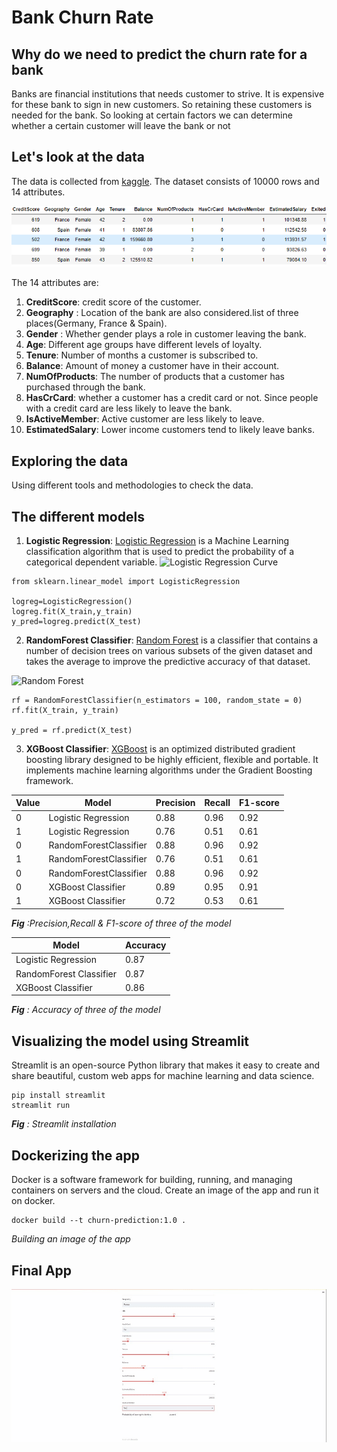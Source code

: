 # Bank Churn Rate

## Why do we need to predict the churn rate for a bank
Banks are financial institutions that needs customer to strive. It is expensive for these bank to sign in new customers. So retaining these customers is needed for the bank. So looking at certain factors we can determine whether a certain customer will leave the bank or not

## Let's look at the data
The data is collected from [kaggle](https://www.kaggle.com/datasets/mathchi/churn-for-bank-customers). The dataset consists of 10000 rows and 14 attributes.

![the bank churn dataset](images\df_head.png)

The 14 attributes are:

1. **CreditScore**: credit score of the customer. 
2. **Geography** : Location of the bank are also considered.list of three places(Germany, France & Spain).
3. **Gender** : Whether gender plays a role in customer leaving the bank.
4. **Age**: Different age groups have different levels of loyalty.
5. **Tenure**: Number of months a customer is subscribed to.
6. **Balance**: Amount of money a customer have in their account.
7. **NumOfProducts**: The number of products that a customer has purchased through the bank.
8. **HasCrCard**: whether a customer has a credit card or not. Since people with a credit card are less likely to leave the bank.
9. **IsActiveMember**: Active customer are less likely to leave.
10. **EstimatedSalary**: Lower income customers tend to likely leave banks. 

## Exploring the data
Using different tools and methodologies to check the data.

## The different models

1. **Logistic Regression**: [Logistic Regression](https://scikit-learn.org/stable/modules/generated/sklearn.linear_model.LogisticRegression.html) is a Machine Learning classification algorithm that is used to predict the probability of a categorical dependent variable.
![Logistic Regression Curve](https://miro.medium.com/max/386/1*P4RYaqxDUEZF16dKf0vyNg.png)

```
from sklearn.linear_model import LogisticRegression

logreg=LogisticRegression()
logreg.fit(X_train,y_train)
y_pred=logreg.predict(X_test)
```

2. **RandomForest Classifier**: [Random Forest](https://scikit-learn.org/stable/modules/generated/sklearn.ensemble.RandomForestClassifier.html) is a classifier that contains a number of decision trees on various subsets of the given dataset and takes the average to improve the predictive accuracy of that dataset.

![Random Forest ](https://www.freecodecamp.org/news/content/images/2020/08/how-random-forest-classifier-work.PNG)

```
rf = RandomForestClassifier(n_estimators = 100, random_state = 0)
rf.fit(X_train, y_train)

y_pred = rf.predict(X_test)
```

3. **XGBoost Classifier**: [XGBoost](https://xgboost.readthedocs.io/en/stable/) is an optimized distributed gradient boosting library designed to be highly efficient, flexible and portable. It implements machine learning algorithms under the Gradient Boosting framework. 


|Value | Model | Precision | Recall | F1-score|
|------|------|------|------|------|
|0| Logistic Regression |0.88| 0.96 |0.92|
|1|  Logistic Regression| 0.76|0.51  |   0.61|
|0| RandomForestClassifier|0.88 |0.96  |0.92|
|1| RandomForestClassifier|0.76 |0.51  |0.61|
|0| RandomForestClassifier|0.88 |0.96  |0.92|
|0| XGBoost Classifier|0.89 |0.95  |0.91|
|1| XGBoost Classifier|0.72|0.53   |   0.61

***Fig** :Precision,Recall & F1-score of three of the model*


| Model | Accuracy |
|------|------|
| Logistic Regression |0.87|
|RandomForest Classifier|0.87 |
| XGBoost Classifier|0.86 |

***Fig** : Accuracy of three of the model*

## Visualizing the model using **Streamlit**

Streamlit is an open-source Python library that makes it easy to create and share beautiful, custom web apps for machine learning and data science. 

```
pip install streamlit
streamlit run 
```
***Fig** : Streamlit installation*

## Dockerizing the app

Docker is a software framework for building, running, and managing containers on servers and the cloud.
Create an image of the app and run it on docker.
```
docker build --t churn-prediction:1.0 .
```
*Building an image of the app* 

## Final App

![streamlit app](images\streamlit-app-final.gif)


